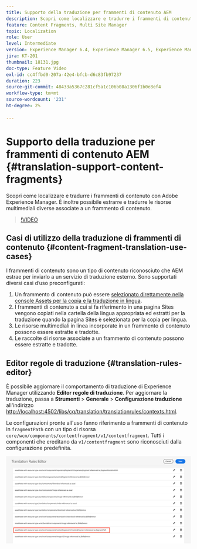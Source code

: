 ```yaml
---
title: Supporto della traduzione per frammenti di contenuto AEM
description: Scopri come localizzare e tradurre i frammenti di contenuto con Adobe Experience Manager. È inoltre possibile estrarre e tradurre le risorse multimediali diverse associate a un frammento di contenuto.
feature: Content Fragments, Multi Site Manager
topic: Localization
role: User
level: Intermediate
version: Experience Manager 6.4, Experience Manager 6.5, Experience Manager as a Cloud Service
jira: KT-201
thumbnail: 18131.jpg
doc-type: Feature Video
exl-id: cc4ffbd0-207a-42e4-bfcb-d6c83fb97237
duration: 223
source-git-commit: 48433a5367c281cf5a1c106b08a1306f1b0e8ef4
workflow-type: tm+mt
source-wordcount: '231'
ht-degree: 2%

---
```


# Supporto della traduzione per frammenti di contenuto AEM {#translation-support-content-fragments}

Scopri come localizzare e tradurre i frammenti di contenuto con Adobe Experience Manager. È inoltre possibile estrarre e tradurre le risorse multimediali diverse associate a un frammento di contenuto.

>[!VIDEO](https://video.tv.adobe.com/v/18131?quality=12&learn=on)

## Casi di utilizzo della traduzione di frammenti di contenuto {#content-fragment-translation-use-cases}

I frammenti di contenuto sono un tipo di contenuto riconosciuto che AEM estrae per inviarlo a un servizio di traduzione esterno. Sono supportati diversi casi d’uso preconfigurati:

1. Un frammento di contenuto può essere [selezionato direttamente nella console Assets per la copia e la traduzione in lingua](https://experienceleague.adobe.com/docs/experience-manager-cloud-service/content/assets/admin/translate-assets.html?lang=it).
2. I frammenti di contenuto a cui si fa riferimento in una pagina Sites vengono copiati nella cartella della lingua appropriata ed estratti per la traduzione quando la pagina Sites è selezionata per la copia per lingua.
3. Le risorse multimediali in linea incorporate in un frammento di contenuto possono essere estratte e tradotte.
4. Le raccolte di risorse associate a un frammento di contenuto possono essere estratte e tradotte.

## Editor regole di traduzione {#translation-rules-editor}

È possibile aggiornare il comportamento di traduzione di Experience Manager utilizzando **Editor regole di traduzione**. Per aggiornare la traduzione, passa a **Strumenti** > **Generale** > **Configurazione traduzione** all&#39;indirizzo [http://localhost:4502/libs/cq/translation/translationrules/contexts.html](http://localhost:4502/libs/cq/translation/translationrules/contexts.html).

Le configurazioni pronte all&#39;uso fanno riferimento a frammenti di contenuto in `fragmentPath` con un tipo di risorsa `core/wcm/components/contentfragment/v1/contentfragment`. Tutti i componenti che ereditano da `v1/contentfragment` sono riconosciuti dalla configurazione predefinita.

![Editor regole di traduzione](assets/translation-configuration.png)
